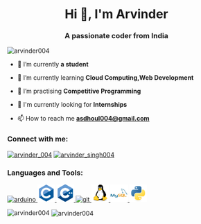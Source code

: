 <h1 align="center">Hi 👋, I'm Arvinder</h1>
<h3 align="center">A passionate coder from India</h3>

<p align="left"> <img src="https://komarev.com/ghpvc/?username=arvinder004&label=Profile%20views&color=0e75b6&style=flat" alt="arvinder004" /> </p>

- 🔭 I’m currently **a student**

- 🌱 I’m currently learning **Cloud Computing,Web Development**

- 🤝 I’m practising **Competitive Programming**

- 💫 I'm currently looking for **Internships**

- 📫 How to reach me **asdhoul004@gmail.com**

<h3 align="left">Connect with me:</h3>
<p align="left">
<a href="https://twitter.com/arvinder_004" target="blank"><img align="center" src="https://raw.githubusercontent.com/rahuldkjain/github-profile-readme-generator/master/src/images/icons/Social/twitter.svg" alt="arvinder_004" height="30" width="40" /></a>
<a href="https://instagram.com/arvinder_singh004" target="blank"><img align="center" src="https://raw.githubusercontent.com/rahuldkjain/github-profile-readme-generator/master/src/images/icons/Social/instagram.svg" alt="arvinder_singh004" height="30" width="40" /></a>
</p>

<h3 align="left">Languages and Tools:</h3>
<p align="left"> <a href="https://www.arduino.cc/" target="_blank" rel="noreferrer"> <img src="https://cdn.worldvectorlogo.com/logos/arduino-1.svg" alt="arduino" width="40" height="40"/> </a> <a href="https://www.cprogramming.com/" target="_blank" rel="noreferrer"> <img src="https://raw.githubusercontent.com/devicons/devicon/master/icons/c/c-original.svg" alt="c" width="40" height="40"/> </a> <a href="https://www.w3schools.com/cpp/" target="_blank" rel="noreferrer"> <img src="https://raw.githubusercontent.com/devicons/devicon/master/icons/cplusplus/cplusplus-original.svg" alt="cplusplus" width="40" height="40"/> </a> <a href="https://git-scm.com/" target="_blank" rel="noreferrer"> <img src="https://www.vectorlogo.zone/logos/git-scm/git-scm-icon.svg" alt="git" width="40" height="40"/> </a> <a href="https://www.linux.org/" target="_blank" rel="noreferrer"> <img src="https://raw.githubusercontent.com/devicons/devicon/master/icons/linux/linux-original.svg" alt="linux" width="40" height="40"/> </a> <a href="https://www.mysql.com/" target="_blank" rel="noreferrer"> <img src="https://raw.githubusercontent.com/devicons/devicon/master/icons/mysql/mysql-original-wordmark.svg" alt="mysql" width="40" height="40"/> </a> <a href="https://www.python.org" target="_blank" rel="noreferrer"> <img src="https://raw.githubusercontent.com/devicons/devicon/master/icons/python/python-original.svg" alt="python" width="40" height="40"/> </a> </p>

<p><img align="left" src="https://github-readme-stats.vercel.app/api/top-langs?username=arvinder004&show_icons=true&locale=en&layout=compact" alt="arvinder004" /></p>

<p>&nbsp;<img align="center" src="https://github-readme-stats.vercel.app/api?username=arvinder004&show_icons=true&locale=en" alt="arvinder004" /></p>
